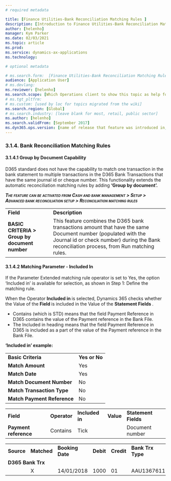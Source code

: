 ```yaml
---
# required metadata

title: [Finance Utilities-Bank Reconciliation Matching Rules ]
description: [Introduction to Finance Utilities-Bank Reconciliation Matching Rules]
author: [helenho]
manager: Kym Parker
ms.date: 02/03/2021
ms.topic: article
ms.prod: 
ms.service: dynamics-ax-applications
ms.technology: 

# optional metadata

# ms.search.form:  [Finance Utilities-Bank Reconciliation Matching Rules ]
audience: [Application User]
# ms.devlang: 
ms.reviewer: [helenho]
ms.search.scope: [Which Operations client to show this topic as help for, to be set by content strategist, see list here: https://microsoft.sharepoint.com/teams/DynDoc/_layouts/15/WopiFrame.aspx?sourcedoc={23419e1c-eb64-42e9-aa9b-79875b428718}&action=edit&wd=target%28Core%20Dynamics%20AX%20CP%20requirements%2Eone%7C4CC185C0%2DEFAA%2D42CD%2D94B9%2D8F2A45E7F61A%2FVersions%20list%20for%20docs%20topics%7CC14BE630%2D5151%2D49D6%2D8305%2D554B5084593C%2F%29]
# ms.tgt_pltfrm: 
# ms.custom: [used by loc for topics migrated from the wiki]
ms.search.region: [Global]
# ms.search.industry: [leave blank for most, retail, public sector]
ms.author: [helenho]
ms.search.validFrom: [September 2017]
ms.dyn365.ops.version: [name of release that feature was introduced in, see list here: https://microsoft.sharepoint.com/teams/DynDoc/_layouts/15/WopiFrame.aspx?sourcedoc={23419e1c-eb64-42e9-aa9b-79875b428718}&action=edit&wd=target%28Core%20Dynamics%20AX%20CP%20requirements%2Eone%7C4CC185C0%2DEFAA%2D42CD%2D94B9%2D8F2A45E7F61A%2FVersions%20list%20for%20docs%20topics%7CC14BE630%2D5151%2D49D6%2D8305%2D554B5084593C%2F%29]
---
```


### 3.1.4. Bank Reconciliation Matching Rules
#### 3.1.4.1	Group by Document Capability

D365 standard does not have the capability to match one transaction in the bank statement to multiple transactions in the D365 Bank Transactions that have the same journal id or cheque number. This functionality extends the automatic reconciliation matching rules by adding <b> ‘Group by document’. </b>

***<span style="font-variant:small-caps;">The feature can be activated from Cash and bank management &gt;
Setup &gt; Advanced bank reconciliation setup &gt; Reconciliation matching rules </span>***

<table>
    <tr>
                 <td>  <b> Field  </b> </ td> 
                 <td>  <b>Description  </b> </ td>         
   </tr>   
    <tr>
       <td> <b> BASIC CRITERIA > Group by document number  </b></td>    
       <td> This feature combines the D365 bank transactions amount that have the same Document number (populated with the Journal id or check number) during the Bank reconciliation process, from Run matching rules.  </td> 	   
    </tr> 
        
</table>

#### 3.1.4.2 Matching Parameter - Included In
If the Parameter Extended matching rule operator is set to Yes, the option ‘Included in’ is available for selection, as shown in Step 1: Define the matching rule. 

When the Operator <b> Included in </b> is selected, Dynamics 365 checks whether the Value of the <b> Field </b> is included in the Value of the <b> Statement Fields </b>.

-	Contains (which is STD) means that the field Payment Reference in D365 contains the value of the Payment reference in the Bank File.
-	The Included in heading means that the field Payment Reference in D365 is included as a part of the value of the Payment reference in the Bank File.

<b> ‘Included in’ example: </b>

<table>
    <tr>
                 <td>  <b> Basic Criteria </b> </td> 
                 <td>  <b> Yes or No </b> </td>         
   </tr>   
    <tr>
       <td> <b> Match Amount </b></td>    
       <td> Yes </td> 	   
    </tr> 
     <tr>
       <td> <b> Match Date </b></td>    
       <td> Yes </td> 	   
    </tr> 
    <tr>
       <td> <b> Match Document Number </b></td>    
       <td> No </td> 	   
    </tr>  
    <tr>
       <td> <b> Match Transaction Type </b></td>    
       <td> No </td> 	   
    </tr>
     <tr>
       <td> <b> Match Payment Reference</b></td>    
       <td> No </td> 	   
    </tr>
</table>

<table>
    <tr>
                 <td>  <b> Field </b> </td> 
                 <td>  <b> Operator </b> </td>   
                 <td>  <b> Included in </b> </td> 
                 <td>  <b> Value </b> </td>
                 <td>  <b> Statement Fields </b> </td>
   </tr>   
    <tr>
       <td> <b> Payment reference </b></td>    
       <td> Contains </td> 
       <td> Tick </td> 
       <td>  </td> 
       <td> Document number </td> 
    </tr>         
</table>

<table>
    <tr>
                 <td>  <b> Source </b> </td> 
                 <td>  <b>Matched </b> </td>      
                 <td>  <b>Booking Date </b> </td>  
                 <td>  <b>Debit </b> </td>  
                 <td>  <b>Credit </b> </td>  
                 <td>  <b>Bank Trx Type </b> </td>  
                 <td>  <b>Document number  </b> </td>  
   </tr>   
   <tr>
       <td colspan = "7"> <b> D365 Bank Trx </b></td>    
   </tr>
   <tr>
       <td >  </td> 	  
       <td> X </td>
       <td> 14/01/2018 </td>
       <td> 1000 </td>
       <td> 01 </td>
       <td> AAU1367611 </td>
    </tr> 
        
</table>
